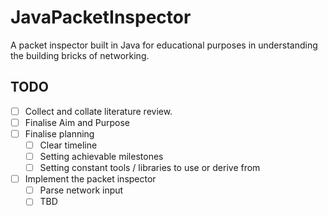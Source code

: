 # JavaPacketInspector

A packet inspector built in Java for educational purposes in understanding the building bricks of networking.

## TODO

- [ ] Collect and collate literature review.
- [ ] Finalise Aim and Purpose
- [ ] Finalise planning
  - [ ] Clear timeline
  - [ ] Setting achievable milestones
  - [ ] Setting constant tools / libraries to use or derive from
- [ ] Implement the packet inspector
  - [ ] Parse network input
  - [ ] TBD
